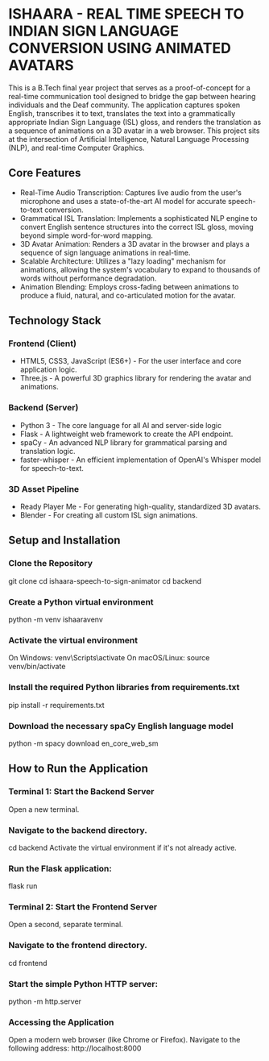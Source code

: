 # ISHAARA - REAL TIME SPEECH TO INDIAN SIGN LANGUAGE CONVERSION USING ANIMATED AVATARS
This is a B.Tech final year project that serves as a proof-of-concept for a real-time communication tool designed to bridge the gap between hearing individuals and the Deaf community. The application captures spoken English, transcribes it to text, translates the text into a grammatically appropriate Indian Sign Language (ISL) gloss, and renders the translation as a sequence of animations on a 3D avatar in a web browser.
This project sits at the intersection of Artificial Intelligence, Natural Language Processing (NLP), and real-time Computer Graphics.

## Core Features
- Real-Time Audio Transcription: Captures live audio from the user's microphone and uses a state-of-the-art AI model for accurate speech-to-text conversion.
- Grammatical ISL Translation: Implements a sophisticated NLP engine to convert English sentence structures into the correct ISL gloss, moving beyond simple word-for-word mapping.
- 3D Avatar Animation: Renders a 3D avatar in the browser and plays a sequence of sign language animations in real-time.
- Scalable Architecture: Utilizes a "lazy loading" mechanism for animations, allowing the system's vocabulary to expand to thousands of words without performance degradation.
- Animation Blending: Employs cross-fading between animations to produce a fluid, natural, and co-articulated motion for the avatar.

## Technology Stack

### Frontend (Client) 
- HTML5, CSS3, JavaScript (ES6+) - For the user interface and core application logic.
- Three.js - A powerful 3D graphics library for rendering the avatar and animations.

### Backend (Server) 
- Python 3 - The core language for all AI and server-side logic
- Flask - A lightweight web framework to create the API endpoint.
- spaCy - An advanced NLP library for grammatical parsing and translation logic.
- faster-whisper - An efficient implementation of OpenAI's Whisper model for speech-to-text.

### 3D Asset Pipeline 
- Ready Player Me - For generating high-quality, standardized 3D avatars.
- Blender - For creating all custom ISL sign animations.

## Setup and Installation

### Clone the Repository
git clone <your-repository-url>
cd ishaara-speech-to-sign-animator
cd backend

### Create a Python virtual environment
python -m venv ishaaravenv

### Activate the virtual environment
On Windows: venv\Scripts\activate
On macOS/Linux: source venv/bin/activate

### Install the required Python libraries from requirements.txt
pip install -r requirements.txt

### Download the necessary spaCy English language model
python -m spacy download en_core_web_sm

## How to Run the Application

### Terminal 1: Start the Backend Server
Open a new terminal.

### Navigate to the backend directory.
cd backend
Activate the virtual environment if it's not already active.

### Run the Flask application:
flask run

### Terminal 2: Start the Frontend Server
Open a second, separate terminal.

### Navigate to the frontend directory.
cd frontend

### Start the simple Python HTTP server:
python -m http.server

### Accessing the Application
Open a modern web browser (like Chrome or Firefox).
Navigate to the following address: http://localhost:8000
